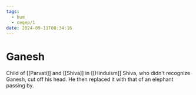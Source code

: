 ```yaml
---
tags:
  - hum
  - cegep/1
date: 2024-09-11T08:34:16
---
```


# Ganesh

Child of [[Parvati]] and [[Shiva]] in [[Hinduism]]
Shiva, who didn't recognize Ganesh, cut off his head. He then replaced it with that of an elephant passing by.
